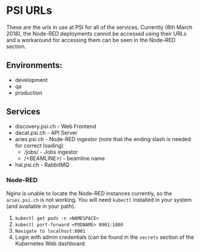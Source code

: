 # PSI URLs

These are the urls in use at PSI for all of the services. Currently \(8th March 2018\), the Node-RED deployments cannot be accessed using their URLs and a workaround for accessing them can be seen in the Node-RED section.

## Environments:

* development
* qa
* production

## Services

* discovery.psi.ch - Web Frontend
* dacat.psi.ch - API Server
* aries.psi.ch - Node-RED ingestor \(note that the ending slash is needed for correct loading\)
  * /jobs/ -  Jobs ingestor
  * /&lt;BEAMLINE&gt;/ - beamline name
* hal.psi.ch - RabbitMQ

### Node-RED

Nginx is unable to locate the Node-RED instances currently, so the `aries.psi.ch` is not working. You will need `kubectl` installed in your system \(and available in your path\).

1. `kubectl get pods -n <NAMESPACE>`
2. `kubectl port-forward <PODNAME> 8001:1880`
3. `Navigate to localhost:8001`
4. Login with admin credentials \(can be found in the `secrets` section of the Kubernetes Web dashboard.




